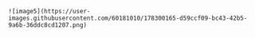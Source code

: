     ![image5](https://user-images.githubusercontent.com/60181010/178300165-d59ccf09-bc43-42b5-9a6b-36ddc8cd1207.png)
